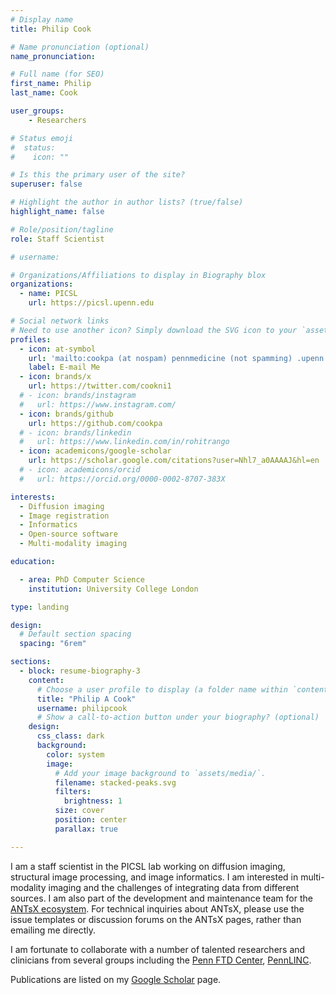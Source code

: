 ```yaml
---
# Display name
title: Philip Cook

# Name pronunciation (optional)
name_pronunciation:

# Full name (for SEO)
first_name: Philip
last_name: Cook

user_groups:
    - Researchers

# Status emoji
#  status:
#    icon: ""

# Is this the primary user of the site?
superuser: false

# Highlight the author in author lists? (true/false)
highlight_name: false

# Role/position/tagline
role: Staff Scientist

# username:

# Organizations/Affiliations to display in Biography blox
organizations:
  - name: PICSL
    url: https://picsl.upenn.edu

# Social network links
# Need to use another icon? Simply download the SVG icon to your `assets/media/icons/` folder.
profiles:
  - icon: at-symbol
    url: 'mailto:cookpa (at nospam) pennmedicine (not spamming) .upenn.edu'
    label: E-mail Me
  - icon: brands/x
    url: https://twitter.com/cookni1
  # - icon: brands/instagram
  #   url: https://www.instagram.com/
  - icon: brands/github
    url: https://github.com/cookpa
  # - icon: brands/linkedin
  #   url: https://www.linkedin.com/in/rohitrango
  - icon: academicons/google-scholar
    url: https://scholar.google.com/citations?user=Nhl7_a0AAAAJ&hl=en
  # - icon: academicons/orcid
  #   url: https://orcid.org/0000-0002-8707-383X

interests:
  - Diffusion imaging
  - Image registration
  - Informatics
  - Open-source software
  - Multi-modality imaging

education:

  - area: PhD Computer Science
    institution: University College London

type: landing

design:
  # Default section spacing
  spacing: "6rem"

sections:
  - block: resume-biography-3
    content:
      # Choose a user profile to display (a folder name within `content/authors/`)
      title: "Philip A Cook"
      username: philipcook
      # Show a call-to-action button under your biography? (optional)
    design:
      css_class: dark
      background:
        color: system
        image:
          # Add your image background to `assets/media/`.
          filename: stacked-peaks.svg
          filters:
            brightness: 1
          size: cover
          position: center
          parallax: true

---
```


<!-- This text will go on top of the file, checkout the reference image -->
I am a staff scientist in the PICSL lab working on diffusion imaging, structural image
processing, and image informatics. I am interested in multi-modality imaging and the
challenges of integrating data from different sources. I am also part of the development
and maintenance team for the [ANTsX ecosystem](https://github.com/ANTsX/ANTs). For
technical inquiries about ANTsX, please use the issue templates or discussion forums on
the ANTsX pages, rather than emailing me directly.

I am fortunate to collaborate with a number of talented researchers and clinicians from
several groups including the [Penn FTD Center](https://www.pennftdcenter.org),
[PennLINC](https://www.pennlinc.io).

Publications are listed on my [Google Scholar](https://scholar.google.com/citations?user=Nhl7_a0AAAAJ&hl=en) page.